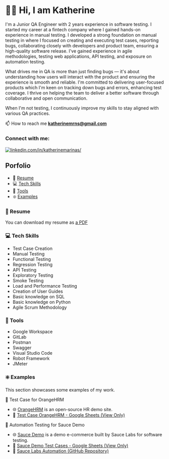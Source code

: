 <h1>👋🏻 Hi, I am Katherine</h1>

I'm a Junior QA Engineer with 2 years experience in software testing. I started my career at a fintech company where I gained hands-on experience in manual testing. I developed a strong foundation on manual testing in where I focused on creating and executing test cases, reporting bugs, collaborating closely with developers and product team, ensuring a high-quality software release. I've gained experience in agile methodologies, testing web applications, API testing, and exposure on automation testing.

What drives me in QA is more than just finding bugs — it's about understanding how users will interact with the product and ensuring the experience is smooth and reliable. I'm committed to delivering user-focused products which I'm keen on tracking down bugs and errors, enhancing test coverage. I thrive on helping the team to deliver a better software through collaborative and open communication.

When I'm not testing,  I continuously improve my skills to stay aligned with various QA practices.

[//]: # (<p align="left"> <img src="https://komarev.com/ghpvc/?username=kathorsiii&label=Profile%20views&color=0e75b6&style=flat" alt="kathorsiii" /> </p>)

[//]: # (<p align="left"> <a href="https://github.com/ryo-ma/github-profile-trophy"><img src="https://github-profile-trophy.vercel.app/?username=kathorsiii" alt="kathorsiii" /></a> </p>)

[//]: # (- 🌱 I’m currently learning **Tailwind CSS, UI/UX, Laravel**)

[//]: # (- 💬 Ask me about **Tailwind CSS and UI/UX**)

 📫 How to reach me **katherinemrns@gmail.com**
  
<h3 align="left">Connect with me:</h3>
<a href="https://linkedin.com/in/katherinemarinas" target="blank"><img align="center" src="https://raw.githubusercontent.com/rahuldkjain/github-profile-readme-generator/master/src/images/icons/Social/linked-in-alt.svg" alt="linkedin.com/in/katherinemarinas/" height="20" width="30" /></a>
</p>

## Porfolio
- 📄 [Resume](#resume)
- 💻 [Tech Skills](#skills)
- 🔧 [Tools](#tools)
- ❇️ [Examples](#examples)

### 📄 Resume
You can download my resume as [a PDF](https://drive.google.com/file/d/1hDUx85RZWCxDXcBRPfsHloyeqIDBF0ij/view?usp=sharing)

### 💻 Tech Skills
- Test Case Creation
- Manual Testing
- Functional Testing
- Regression Testing
- API Testing
- Exploratory Testing
- Smoke Testing
- Load and Performance Testing
- Creation of User Guides
- Basic knowledge on SQL
- Basic knowledge on  Python
- Agile Scrum Methodology 

### 🔧 Tools
- Google Workspace
- GitLab
- Postman
- Swagger
- Visual Studio Code
- Robot Framework
- JMeter

### ❇️ Examples
This section showcases some examples of my work.

📄 Test Case for OrangeHRM
- 🌐 [OrangeHRM](https://opensource-demo.orangehrmlive.com/web/index.php/auth/login) is an open-source HR demo site.
- 🔗 [Test Case OrangeHRM - Google Sheets (View Only)](https://docs.google.com/spreadsheets/d/1MIPPUdnFQspqWQDJb996bw88Be2kfYq5YFIGw78fH6Q/edit?usp=sharing)

🧪 Automation Testing for Sauce Demo
- 🌐 [Sauce Demo](https://www.saucedemo.com/) is a demo e-commerce built by Sauce Labs for software testing.
- 🔗 [Sauce Demo Test Cases - Google Sheets (View Only)](https://docs.google.com/spreadsheets/d/1VhdkPkMRghL_j3HwqxsoUzEaKvmstNGHlQXrem5WB-Q/edit?usp=sharing)
- 📁 [Sauce Labs Automation (GitHub Repository)](https://github.com/Kathorsiii/swag-labs-automation)


[//]: # (<h3 align="left">Languages and Tools:</h3>)
[//]: # (<p align="left"> <a href="https://getbootstrap.com" target="_blank" rel="noreferrer"> <img src="https://raw.githubusercontent.com/devicons/devicon/master/icons/bootstrap/bootstrap-plain-wordmark.svg" alt="bootstrap" width="40" height="40"/> </a> <a href="https://www.w3schools.com/css/" target="_blank" rel="noreferrer"> <img src="https://raw.githubusercontent.com/devicons/devicon/master/icons/css3/css3-original-wordmark.svg" alt="css3" width="40" height="40"/> </a> <a href="https://www.figma.com/" target="_blank" rel="noreferrer"> <img src="https://www.vectorlogo.zone/logos/figma/figma-icon.svg" alt="figma" width="40" height="40"/> </a> <a href="https://firebase.google.com/" target="_blank" rel="noreferrer"> <img src="https://www.vectorlogo.zone/logos/firebase/firebase-icon.svg" alt="firebase" width="40" height="40"/> </a> <a href="https://flutter.dev" target="_blank" rel="noreferrer"> <img src="https://www.vectorlogo.zone/logos/flutterio/flutterio-icon.svg" alt="flutter" width="40" height="40"/> </a> <a href="https://cloud.google.com" target="_blank" rel="noreferrer"> <img src="https://www.vectorlogo.zone/logos/google_cloud/google_cloud-icon.svg" alt="gcp" width="40" height="40"/> </a> <a href="https://git-scm.com/" target="_blank" rel="noreferrer"> <img src="https://www.vectorlogo.zone/logos/git-scm/git-scm-icon.svg" alt="git" width="40" height="40"/> </a> <a href="https://www.w3.org/html/" target="_blank" rel="noreferrer"> <img src="https://raw.githubusercontent.com/devicons/devicon/master/icons/html5/html5-original-wordmark.svg" alt="html5" width="40" height="40"/> </a> <a href="https://www.adobe.com/in/products/illustrator.html" target="_blank" rel="noreferrer"> <img src="https://www.vectorlogo.zone/logos/adobe_illustrator/adobe_illustrator-icon.svg" alt="illustrator" width="40" height="40"/> </a> <a href="https://developer.mozilla.org/en-US/docs/Web/JavaScript" target="_blank" rel="noreferrer"> <img src="https://raw.githubusercontent.com/devicons/devicon/master/icons/javascript/javascript-original.svg" alt="javascript" width="40" height="40"/> </a> <a href="https://materializecss.com/" target="_blank" rel="noreferrer"> <img src="https://raw.githubusercontent.com/prplx/svg-logos/5585531d45d294869c4eaab4d7cf2e9c167710a9/svg/materialize.svg" alt="materialize" width="40" height="40"/> </a> <a href="https://www.mysql.com/" target="_blank" rel="noreferrer"> <img src="https://raw.githubusercontent.com/devicons/devicon/master/icons/mysql/mysql-original-wordmark.svg" alt="mysql" width="40" height="40"/> </a> <a href="https://www.photoshop.com/en" target="_blank" rel="noreferrer"> <img src="https://raw.githubusercontent.com/devicons/devicon/master/icons/photoshop/photoshop-line.svg" alt="photoshop" width="40" height="40"/> </a> <a href="https://www.php.net" target="_blank" rel="noreferrer"> <img src="https://raw.githubusercontent.com/devicons/devicon/master/icons/php/php-original.svg" alt="php" width="40" height="40"/> </a> <a href="https://postman.com" target="_blank" rel="noreferrer"> <img src="https://www.vectorlogo.zone/logos/getpostman/getpostman-icon.svg" alt="postman" width="40" height="40"/> </a> <a href="https://www.python.org" target="_blank" rel="noreferrer"> <img src="https://raw.githubusercontent.com/devicons/devicon/master/icons/python/python-original.svg" alt="python" width="40" height="40"/> </a> <a href="https://tailwindcss.com/" target="_blank" rel="noreferrer"> <img src="https://www.vectorlogo.zone/logos/tailwindcss/tailwindcss-icon.svg" alt="tailwind" width="40" height="40"/> </a> <a href="https://vuejs.org/" target="_blank" rel="noreferrer"> <img src="https://raw.githubusercontent.com/devicons/devicon/master/icons/vuejs/vuejs-original-wordmark.svg" alt="vuejs" width="40" height="40"/> </a> <a href="https://www.adobe.com/products/xd.html" target="_blank" rel="noreferrer"> <img src="https://cdn.worldvectorlogo.com/logos/adobe-xd.svg" alt="xd" width="40" height="40"/> </a> </p>)

[//]: # (<p><img align="left" src="https://github-readme-stats.vercel.app/api/top-langs?username=kathorsiii&show_icons=true&locale=en&layout=compact" alt="kathorsiii" /></p>)

[//]: # (<p>&nbsp;<img align="center" src="https://github-readme-stats.vercel.app/api?username=kathorsiii&show_icons=true&locale=en" alt="kathorsiii" /></p>)

[//]: # (<p><img align="center" src="https://github-readme-streak-stats.herokuapp.com/?user=kathorsiii&" alt="kathorsiii" /></p>)
